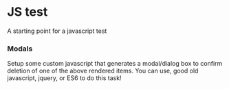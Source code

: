 # JS test
A starting point for a javascript test


### Modals
Setup some custom javascript that generates a modal/dialog box to confirm deletion of one of the above rendered items. You can use, good old javascript, jquery, or ES6 to do this task!
